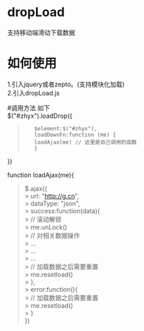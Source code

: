 # dropLoad
支持移动端滑动下载数据

# 如何使用
1.引入jquery或者zepto。(支持模块化加载)  
2.引入dropLoad.js  
 
#调用方法 如下  
  $("#zhyx").loadDrop({  
   >		$element:$("#zhyx"),  
   >		loadDownFn:function (me) {  
   >		loadAjax(me) // 这里是自己调用的函数  
   >		}  
  })  
  
  function loadAjax(me){  
   > $.ajax({  
     > 	url: "http://g.cn",  
      >          dataType: "json",  
      > success:function(data){  
      >	// 滚动解锁  
      >	me.unLock()  
      > // 对相关数据操作  
      >	...   
      > ...   
      > ...  
      >	// 加载数据之后需要重置  
         >	me.resetload()  
       >	},  
       >	error:function(){  
       >	// 加载数据之后需要重置  
       > me.resetload()  
      >	}  
  > })  
